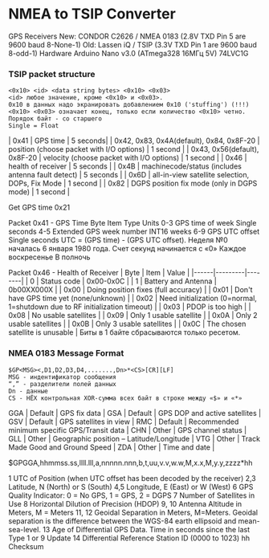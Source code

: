 # NMEA to TSIP Converter
GPS Receivers
New: CONDOR C2626 / NMEA 0183 (2.8V TXD Pin 5 are 9600 baud 8-None-1)
Old: Lassen iQ / TSIP (3.3V TXD Pin 1 are 9600 baud 8-odd-1)
Hardware
Arduino Nano v3.0 (ATmega328 16МГц 5V)
74LVC1G


### TSIP packet structure

    <0x10> <id> <data string bytes> <0x10> <0x03>
    <id> любое значение, кроме <0x10> и <0x03>.
    0x10 в данных надо экранировать добавлением 0x10 ('stuffing') (!!!)
    <0x10> <0x03> означает конец, только если количество <0x10> четно.
    Порядок байт - со старшего
    Single = Float

| 0x41 |	GPS time	| 5 seconds|
| 0x42, 0x83, 0x4A(default), 0x84, 0x8F-20	| position (choose packet with I/O options)	| 1 second |
| 0x43, 0x56(default), 0x8F-20	| velocity (choose packet with I/O options)	| 1 second |
| 0x46	| health of receiver	| 5 seconds |
| 0x4B	| machinecode/status (includes antenna fault detect)	| 5 seconds |
| 0x6D	| all-in-view satellite selection, DOPs, Fix Mode	| 1 second |
| 0x82	| DGPS position fix mode (only in DGPS mode)	| 1 second |

Get GPS time 0x21

Packet 0x41 - GPS Time
Byte			Item			Type	Units
0-3	GPS time of week			Single	seconds
4-5	Extended GPS week number	INT16	weeks
6-9	GPS UTC offset				Single	seconds
UTC = (GPS time) - (GPS UTC offset).
Неделя №0 началась 6 января 1980 года.
Счет секунд начинается с «0» Каждое воскресенье В полночь

Packet 0x46 - Health of Receiver
| Byte |	Item |	Value |
|------|---------|--------|
| 0	| Status code			| 0x00-0x0C                                                |
| 1	| Battery and Antenna | 0b00XX000X                                                 |
| 0x00 | Doing position fixes (full accuracy)                                          |
| 0x01 | Don't have GPS time yet (none/unknown)                                        |
| 0x02 | Need initialization (0=normal, 1=shutdown due to RF initialization timeout)   |
| 0x03 | PDOP is too high                                                              |
| 0x08 | No usable satellites                                                          |
| 0x09 | Only 1 usable satellite                                                       |
| 0x0A | Only 2 usable satellites                                                      |
| 0x0B | Only 3 usable satellites                                                      |
| 0x0C | The chosen satellite is unusable                                              |
Биты в 1 байте сбрасываются только ресетом.


### NMEA 0183 Message Format

    $GP<MSG><,D1,D2,D3,D4,.......,Dn>*<CS>[CR][LF]
    MSG - индентификатор сообщения
    “,” - разделители полей данных
    Dn - данные
    CS - HЁX контрольная XOR-сумма всех байт в строке между «$» и «*»

GGA	|	Default | GPS fix data |
GSA	|	Default | GPS DOP and active satellites |
GSV	|	Default | GPS satellites in view |
RMC |	Default | Recommended minimum specific GPS/Transit data   |
CHN	|	Other	|  GPS channel status                             |
GLL	|	Other	|  Geographic position – Latitude/Longitude       |
VTG	|	Other	|  Track Made Good and Ground Speed               |
ZDA	|	Other	|  Time and date                                  |

$GPGGA,hhmmss.ss,llll.lll,a,nnnnn.nnn,b,t,uu,v.v,w.w,M,x.x,M,y.y,zzzz*hh<CR><LF>

1	UTC of Position (when UTC offset has been decoded by the receiver)
2,3	Latitude, N (North) or S (South)
4,5	Longitude, E (East) or W (West)
6	GPS Quality Indicator: 0 = No GPS, 1 = GPS, 2 = DGPS
7	Number of Satellites in Use
8	Horizontal Dilution of Precision (HDOP)
9, 10	Antenna Altitude in Meters, M = Meters
11, 12	Geoidal Separation in Meters, M=Meters. Geoidal separation is the difference between the WGS-84 earth ellipsoid and mean-sea-level.
13	Age of Differential GPS Data. Time in seconds since the last Type 1 or 9 Update
14	Differential Reference Station ID (0000 to 1023)
hh	Checksum

